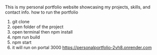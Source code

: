 This is my personal portfolio website showcasing my projects, skills, and contact info.
 how to run the portfolio
1. git clone
2. open folder of the project
3. open terminal then npm install
4. npm run build
5. npm start
6. it will run on portal 3000
https://personalportfolio-2vh8.onrender.com
